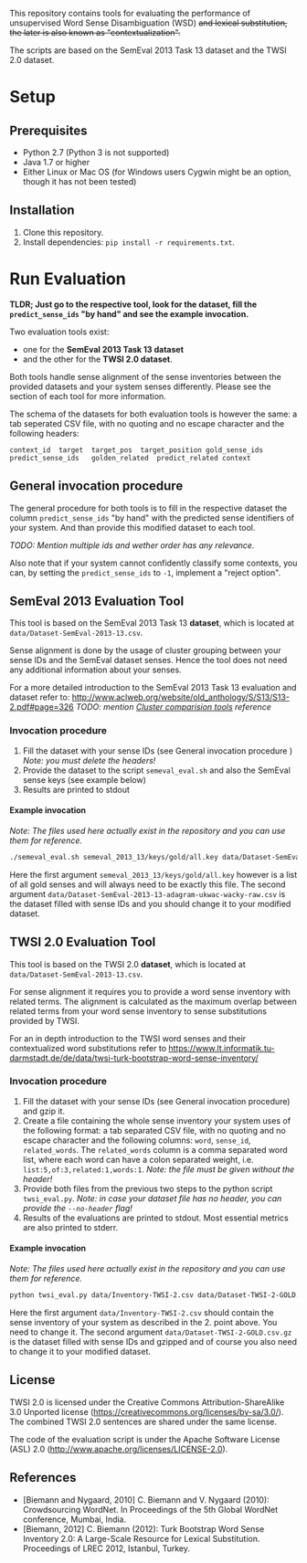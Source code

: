 This repository contains tools for evaluating the performance of unsupervised Word Sense Disambiguation (WSD) ~~and lexical substitution, the later is also known as "contextualization".~~

The scripts are based on the SemEval 2013 Task 13 dataset and the TWSI 2.0 dataset.


Setup
=====

## Prerequisites
 - Python 2.7 (Python 3 is not supported) 
 - Java 1.7 or higher
 - Either Linux or Mac OS (for Windows users Cygwin might be an option, though it has not been tested)

## Installation

1. Clone this repository.
3. Install dependencies: `pip install -r requirements.txt`.

Run Evaluation
==============

**TLDR; Just go to the respective tool, look for the dataset, fill the `predict_sense_ids` "by hand" and see the example invocation.**

Two evaluation tools exist:

- one for the **SemEval 2013 Task 13 dataset** 
- and the other for the **TWSI 2.0 dataset**. 
 
Both tools handle sense alignment of the sense inventories between the provided datasets and your system senses differently. Please see the section of each tool for more information.

The schema of the datasets for both evaluation tools is however the same: a tab seperated CSV file, with no quoting and no escape character and the following headers:

```
context_id	target	target_pos	target_position	gold_sense_ids	predict_sense_ids	golden_related	predict_related	context
```

## General invocation procedure

The general procedure for both tools is to fill in the respective dataset the column `predict_sense_ids` "by hand" with the predicted sense identifiers of your system. And than provide this modified dataset to each tool.

_TODO: Mention multiple ids and wether order has any relevance._

Also note that if your system cannot confidently classify some contexts, you can, by setting the `predict_sense_ids` to `-1`, implement a "reject option".

## SemEval 2013 Evaluation Tool
This tool is based on the SemEval 2013 Task 13 **dataset**, which is located at `data/Dataset-SemEval-2013-13.csv`.

Sense alignment is done by the usage of cluster grouping between your sense IDs and the SemEval dataset senses. Hence the tool does not need any additional information about your senses.

For a more detailed introduction to the SemEval 2013 Task 13 evaluation and dataset refer to: http://www.aclweb.org/website/old_anthology/S/S13/S13-2.pdf#page=326
_TODO: mention [Cluster comparision tools](https://code.google.com/p/cluster-comparison-tools/) reference_
### Invocation procedure

1. Fill the dataset with your sense IDs (see General invocation procedure )
   _Note: you must delete the headers!_
2. Provide the dataset to the script `semeval_eval.sh` and also the SemEval sense keys (see example below)
4. Results are printed to stdout

#### Example invocation

_Note: The files used here actually exist in the repository and you can use them for reference._

```bash
./semeval_eval.sh semeval_2013_13/keys/gold/all.key data/Dataset-SemEval-2013-13-adagram-ukwac-wacky-raw.csv
```

Here the first argument `semeval_2013_13/keys/gold/all.key` however is a list of all gold senses and will always need to be exactly this file. The second argument `data/Dataset-SemEval-2013-13-adagram-ukwac-wacky-raw.csv` is the dataset filled with sense IDs and you should change it to your modified dataset.

## TWSI 2.0 Evaluation Tool

This tool is based on the TWSI 2.0 **dataset**, which is located at `data/Dataset-SemEval-2013-13.csv`.

For sense alignment it requires you to provide a word sense inventory with related terms. The alignment is calculated as the maximum overlap between related terms from your word sense inventory to sense substitutions provided by TWSI.

For an in depth introduction to the TWSI word senses and their contextualized word substitutions refer to https://www.lt.informatik.tu-darmstadt.de/de/data/twsi-turk-bootstrap-word-sense-inventory/

### Invocation procedure

1. Fill the dataset with your sense IDs (see General invocation procedure) and gzip it.
2. Create a file containing the whole sense inventory your system uses of the following format: a tab separated CSV file, with no quoting and no escape character and the following columns: `word`, `sense_id`, `related_words`. The `related_words` column is a comma separated word list, where each word can have a colon separated weight, i.e. `list:5,of:3,related:1,words:1`.
    _Note: the file must be given without the header!_
3. Provide both files from the previous two steps to the python script `twsi_eval.py`.
    _Note: in case your dataset file has no header, you can provide the `--no-header` flag!_
4. Results of the evaluations are printed to stdout. Most essential metrics are also printed to stderr.

#### Example invocation

_Note: The files used here actually exist in the repository and you can use them for reference._

```bash
python twsi_eval.py data/Inventory-TWSI-2.csv data/Dataset-TWSI-2-GOLD.csv.gz
```

Here the first argument `data/Inventory-TWSI-2.csv` should contain the sense inventory of your system as described in the 2. point above. You need to change it. The second argument `data/Dataset-TWSI-2-GOLD.csv.gz` is the dataset filled with sense IDs and gzipped and of course you also need to change it to your modified dataset. 

License
-----------
TWSI 2.0 is licensed under the Creative Commons Attribution-ShareAlike 3.0 Unported license (https://creativecommons.org/licenses/by-sa/3.0/). The combined TWSI 2.0 sentences are shared under the same license.

The code of the evaluation script is under the Apache Software License (ASL) 2.0 (http://www.apache.org/licenses/LICENSE-2.0).


References
-------------
* [Biemann and Nygaard, 2010] C. Biemann and V. Nygaard (2010): Crowdsourcing WordNet.  In Proceedings of the 5th Global WordNet conference, Mumbai, India. 
* [Biemann, 2012] C. Biemann (2012): Turk Bootstrap Word Sense Inventory 2.0:  A Large-Scale Resource for Lexical Substitution. Proceedings of LREC 2012, Istanbul, Turkey.
